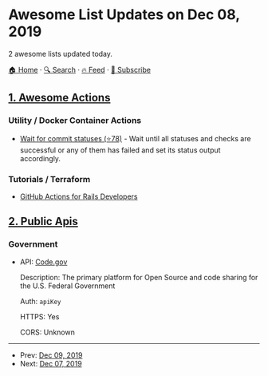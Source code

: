 # Awesome List Updates on Dec 08, 2019

2 awesome lists updated today.

[🏠 Home](/README.md) · [🔍 Search](https://test.trackawesomelist.com/search/) · [🔥 Feed](https://test.trackawesomelist.com/feed.xml) · [📮 Subscribe](https://trackawesomelist.us17.list-manage.com/subscribe?u=d2f0117aa829c83a63ec63c2f&id=36a103854c)



## [1. Awesome Actions](/content/sdras/awesome-actions/README.md)

### Utility / Docker Container Actions

*   [Wait for commit statuses (⭐78)](https://github.com/WyriHaximus/github-action-wait-for-status) - Wait until all statuses and checks are successful or any of them has failed and set its status output accordingly.

### Tutorials / Terraform

*   [GitHub Actions for Rails Developers](https://www.youtube.com/watch?v=gGUXydw22zw)

## [2. Public Apis](/content/public-apis/public-apis/README.md)

### Government

- API: [Code.gov](https://code.gov)

  Description: The primary platform for Open Source and code sharing for the U.S. Federal Government

  Auth: `apiKey`

  HTTPS: Yes

  CORS: Unknown



---

- Prev: [Dec 09, 2019](/content/2019/12/09/README.md)
- Next: [Dec 07, 2019](/content/2019/12/07/README.md)